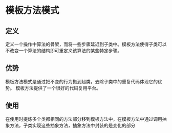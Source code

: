 # 模板方法模式

## 定义
定义一个操作中算法的骨架，而将一些步骤延迟到子类中。模板方法使得子类可以不改变一个算法的结构即可重定义该算法的某些特定步骤。

## 优势
模板方法模式是通过把不变的行为搬到超类，去除子类中的重复代码体现它的优势。
模板方法提供了一个很好的代码复用平台。

## 使用
在使用时提炼多个类都相同的方法部分移到模板方法中，在模板方法中通过调用抽象方法，子类实现这些抽象方法，抽象方法中封装的是变化的部分
